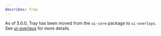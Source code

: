 ```yaml
---
describes: Tray
---
```


As of 5.0.0, Tray has been moved from the `ui-core` package to `ui-overlays`.
See [ui-overlays](#ui-overlays) for more details.
